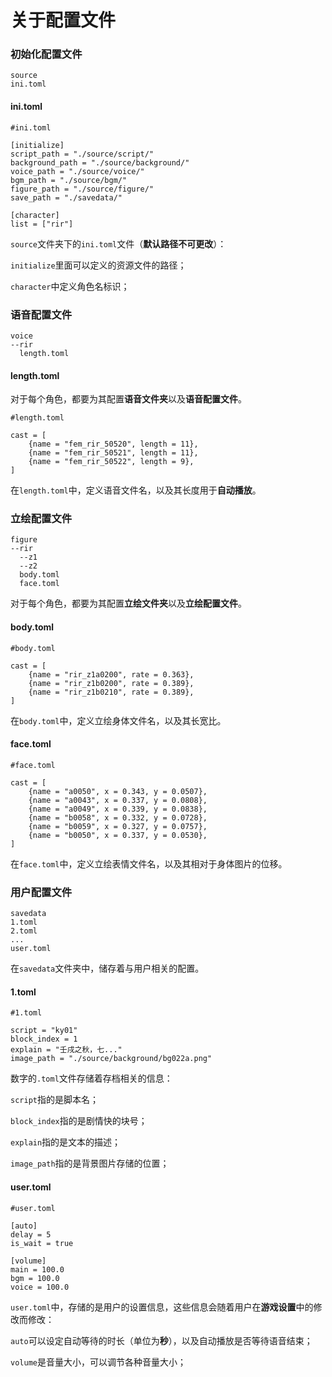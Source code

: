 # 关于配置文件

### 初始化配置文件

```
source
ini.toml
```

#### ini.toml

```
#ini.toml

[initialize]
script_path = "./source/script/"
background_path = "./source/background/"
voice_path = "./source/voice/"
bgm_path = "./source/bgm/"
figure_path = "./source/figure/"
save_path = "./savedata/"

[character]
list = ["rir"]
```
```source```文件夹下的```ini.toml```文件（**默认路径不可更改**）：

```initialize```里面可以定义的资源文件的路径；

```character```中定义角色名标识；

### 语音配置文件

```
voice
--rir
  length.toml
```

#### length.toml

对于每个角色，都要为其配置**语音文件夹**以及**语音配置文件**。
```
#length.toml

cast = [
    {name = "fem_rir_50520", length = 11},
    {name = "fem_rir_50521", length = 11},
    {name = "fem_rir_50522", length = 9},
]
```
在```length.toml```中，定义语音文件名，以及其长度用于**自动播放**。

### 立绘配置文件

```
figure
--rir
  --z1
  --z2
  body.toml
  face.toml
```
对于每个角色，都要为其配置**立绘文件夹**以及**立绘配置文件**。

#### body.toml
```
#body.toml

cast = [
    {name = "rir_z1a0200", rate = 0.363},
    {name = "rir_z1b0200", rate = 0.389},
    {name = "rir_z1b0210", rate = 0.389},
]
```
在```body.toml```中，定义立绘身体文件名，以及其长宽比。

#### face.toml
```
#face.toml

cast = [
    {name = "a0050", x = 0.343, y = 0.0507},
    {name = "a0043", x = 0.337, y = 0.0808},
    {name = "a0049", x = 0.339, y = 0.0838},
    {name = "b0058", x = 0.332, y = 0.0728},
    {name = "b0059", x = 0.327, y = 0.0757},
    {name = "b0050", x = 0.337, y = 0.0530},
]
```
在```face.toml```中，定义立绘表情文件名，以及其相对于身体图片的位移。

### 用户配置文件

```
savedata
1.toml
2.toml
...
user.toml
```
在```savedata```文件夹中，储存着与用户相关的配置。

#### 1.toml

```
#1.toml

script = "ky01"
block_index = 1
explain = "壬戌之秋，七..."
image_path = "./source/background/bg022a.png"
```

数字的```.toml```文件存储着存档相关的信息：

```script```指的是脚本名；

```block_index```指的是剧情快的块号；

```explain```指的是文本的描述；

```image_path```指的是背景图片存储的位置；

#### user.toml

```
#user.toml

[auto]
delay = 5
is_wait = true

[volume]
main = 100.0
bgm = 100.0
voice = 100.0
```

```user.toml```中，存储的是用户的设置信息，这些信息会随着用户在**游戏设置**中的修改而修改：

```auto```可以设定自动等待的时长（单位为**秒**），以及自动播放是否等待语音结束；

```volume```是音量大小，可以调节各种音量大小；
